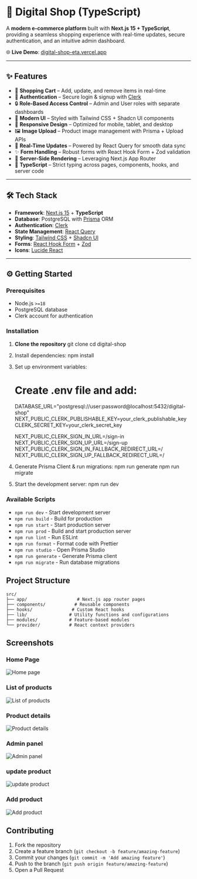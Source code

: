# 🛒 Digital Shop (TypeScript)

A **modern e-commerce platform** built with **Next.js 15 + TypeScript**, providing a seamless shopping experience with real-time updates, secure authentication, and an intuitive admin dashboard.

🌐 **Live Demo**: [digital-shop-eta.vercel.app](https://digital-shop-eta.vercel.app/)

---

## ✨ Features

- 🛒 **Shopping Cart** – Add, update, and remove items in real-time
- 👤 **Authentication** – Secure login & signup with [Clerk](https://clerk.com/)
- 🔒 **Role-Based Access Control** – Admin and User roles with separate dashboards
- 🎨 **Modern UI** – Styled with Tailwind CSS + Shadcn UI components
- 📱 **Responsive Design** – Optimized for mobile, tablet, and desktop
- 🖼️ **Image Upload** – Product image management with Prisma + Upload APIs
- 🔄 **Real-Time Updates** – Powered by React Query for smooth data sync
- ✨ **Form Handling** – Robust forms with React Hook Form + Zod validation
- 🚀 **Server-Side Rendering** – Leveraging Next.js App Router
- 🧰 **TypeScript** – Strict typing across pages, components, hooks, and server code

---

## 🛠️ Tech Stack

- **Framework**: [Next.js 15](https://nextjs.org/) + **TypeScript**
- **Database**: PostgreSQL with [Prisma](https://www.prisma.io/) ORM
- **Authentication**: [Clerk](https://clerk.dev/)
- **State Management**: [React Query](https://tanstack.com/query)
- **Styling**: [Tailwind CSS](https://tailwindcss.com/) + [Shadcn UI](https://ui.shadcn.com/)
- **Forms**: [React Hook Form](https://react-hook-form.com/) + [Zod](https://zod.dev/)
- **Icons**: [Lucide React](https://lucide.dev/)

---

## ⚙️ Getting Started

### Prerequisites

- Node.js `>=18`
- PostgreSQL database
- Clerk account for authentication

### Installation

1. **Clone the repository**
   git clone <repository-url>
   cd digital-shop

2. Install dependencies:
   npm install

3. Set up environment variables:

    # Create .env file and add:

    DATABASE_URL="postgresql://user:password@localhost:5432/digital-shop"
    NEXT_PUBLIC_CLERK_PUBLISHABLE_KEY=your_clerk_publishable_key
    CLERK_SECRET_KEY=your_clerk_secret_key

    NEXT_PUBLIC_CLERK_SIGN_IN_URL=/sign-in
    NEXT_PUBLIC_CLERK_SIGN_UP_URL=/sign-up
    NEXT_PUBLIC_CLERK_SIGN_IN_FALLBACK_REDIRECT_URL=/
    NEXT_PUBLIC_CLERK_SIGN_UP_FALLBACK_REDIRECT_URL=/

4. Generate Prisma Client & run migrations:
   npm run generate
   npm run migrate

5. Start the development server:
   npm run dev

### Available Scripts

- `npm run dev` - Start development server
- `npm run build` - Build for production
- `npm run start` - Start production server
- `npm run prod` - Build and start production server
- `npm run lint` - Run ESLint
- `npm run format` - Format code with Prettier
- `npm run studio` - Open Prisma Studio
- `npm run generate` - Generate Prisma client
- `npm run migrate` - Run database migrations

## Project Structure

```
src/
├── app/                   # Next.js app router pages
├── components/           # Reusable components
├── hooks/               # Custom React hooks
├── lib/                # Utility functions and configurations
├── modules/            # Feature-based modules
└── provider/           # React context providers
```

## Screenshots

### Home Page

![Home page](public/screenshots/home-page.png)

### List of products

![List of products](public/screenshots/products.png)

### Product details

![Product details](public/screenshots/product-details.png)

### Admin panel

![Admin panel](public/screenshots/panel-admin-products.png)

### update product

![update product](public/screenshots/update-product.png)

### Add product

![Add product](public/screenshots/add-product.png)

## Contributing

1. Fork the repository
2. Create a feature branch (`git checkout -b feature/amazing-feature`)
3. Commit your changes (`git commit -m 'Add amazing feature'`)
4. Push to the branch (`git push origin feature/amazing-feature`)
5. Open a Pull Request
